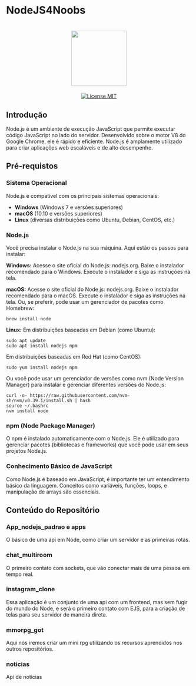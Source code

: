 # NodeJS4Noobs

<h1 align="center">
  <img width="150" src="https://codigosimples.net/wp-content/uploads/2017/03/nodejs.png"/>
</h1>

<p align="center">
  <a href="https://opensource.org/licenses/MIT">
    <img src="https://img.shields.io/badge/License-MIT-blue.svg" alt="License MIT">
  </a>
</p>

## Introdução
Node.js é um ambiente de execução JavaScript que permite executar código JavaScript no lado do servidor. Desenvolvido sobre o motor V8 do Google Chrome, ele é rápido e eficiente. Node.js é amplamente utilizado para criar aplicações web escaláveis e de alto desempenho.

## Pré-requistos

### Sistema Operacional
Node.js é compatível com os principais sistemas operacionais:

- **Windows** (Windows 7 e versões superiores)
- **macOS** (10.10 e versões superiores)
- **Linux** (diversas distribuições como Ubuntu, Debian, CentOS, etc.)

### Node.js
Você precisa instalar o Node.js na sua máquina. Aqui estão os passos para instalar:

**Windows:**
Acesse o site oficial do Node.js: nodejs.org.
Baixe o instalador recomendado para o Windows.
Execute o instalador e siga as instruções na tela.

**macOS:**
Acesse o site oficial do Node.js: nodejs.org.
Baixe o instalador recomendado para o macOS.
Execute o instalador e siga as instruções na tela.
Ou, se preferir, pode usar um gerenciador de pacotes como Homebrew:

```
brew install node

```
**Linux:**
Em distribuições baseadas em Debian (como Ubuntu):

```
sudo apt update
sudo apt install nodejs npm
```
Em distribuições baseadas em Red Hat (como CentOS):

```
sudo yum install nodejs npm
```
Ou você pode usar um gerenciador de versões como nvm (Node Version Manager) para instalar e gerenciar diferentes versões do Node.js:

```
curl -o- https://raw.githubusercontent.com/nvm-sh/nvm/v0.39.1/install.sh | bash
source ~/.bashrc
nvm install node
```

### npm (Node Package Manager)
O npm é instalado automaticamente com o Node.js. Ele é utilizado para gerenciar pacotes (bibliotecas e frameworks) que você pode usar em seus projetos Node.js.

### Conhecimento Básico de JavaScript
Como Node.js é baseado em JavaScript, é importante ter um entendimento básico da linguagem. Conceitos como variáveis, funções, loops, e manipulação de arrays são essenciais.

## Conteúdo do Repositório

### App_nodejs_padrao e apps
O básico de uma api em Node, como criar um servidor e as primeiras rotas.

### chat_multiroom
O primeiro contato com sockets, que vão conectar mais de uma pessoa em tempo real.

### instagram_clone
Essa aplicação é um conjunto de uma api com um frontend, mas sem fugir do mundo do Node, e será o primeiro contato com EJS, para a criação de telas para seu servidor de maneira direta.

### mmorpg_got
Aqui nós iremos criar um mini rpg utilizando os recursos aprendidos nos outros repositórios.

### noticias
Api de noticias
